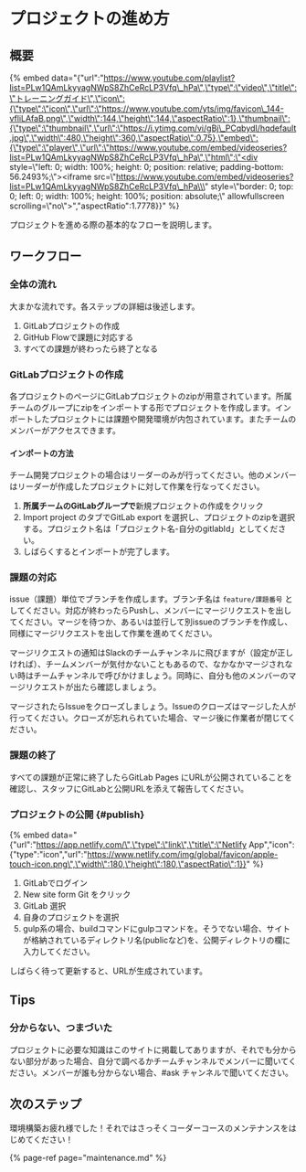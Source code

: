 # プロジェクトの進め方

## 概要

{% embed data="{\"url\":\"https://www.youtube.com/playlist?list=PLw1QAmLkyyagNWpS8ZhCeRcLP3Vfq\_hPa\",\"type\":\"video\",\"title\":\"トレーニングガイド\",\"icon\":{\"type\":\"icon\",\"url\":\"https://www.youtube.com/yts/img/favicon\_144-vfliLAfaB.png\",\"width\":144,\"height\":144,\"aspectRatio\":1},\"thumbnail\":{\"type\":\"thumbnail\",\"url\":\"https://i.ytimg.com/vi/gBj\_PCqbydI/hqdefault.jpg\",\"width\":480,\"height\":360,\"aspectRatio\":0.75},\"embed\":{\"type\":\"player\",\"url\":\"https://www.youtube.com/embed/videoseries?list=PLw1QAmLkyyagNWpS8ZhCeRcLP3Vfq\_hPa\",\"html\":\"<div style=\\\"left: 0; width: 100%; height: 0; position: relative; padding-bottom: 56.2493%;\\\"><iframe src=\\\"https://www.youtube.com/embed/videoseries?list=PLw1QAmLkyyagNWpS8ZhCeRcLP3Vfq\_hPa\\\" style=\\\"border: 0; top: 0; left: 0; width: 100%; height: 100%; position: absolute;\\\" allowfullscreen scrolling=\\\"no\\\"></iframe></div>\",\"aspectRatio\":1.7778}}" %}

プロジェクトを進める際の基本的なフローを説明します。

## ワークフロー

### 全体の流れ

大まかな流れです。各ステップの詳細は後述します。

1. GitLabプロジェクトの作成
2. GitHub Flowで課題に対応する
3. すべての課題が終わったら終了となる

### GitLabプロジェクトの作成

各プロジェクトのページにGitLabプロジェクトのzipが用意されています。所属チームのグループにzipをインポートする形でプロジェクトを作成します。インポートしたプロジェクトには課題や開発環境が内包されています。またチームのメンバーがアクセスできます。

#### インポートの方法

チーム開発プロジェクトの場合はリーダーのみが行ってください。他のメンバーはリーダーが作成したプロジェクトに対して作業を行なってください。

1. **所属チームのGitLabグループで**新規プロジェクトの作成をクリック
2. Import project のタブでGitLab export を選択し、プロジェクトのzipを選択する。プロジェクト名は「プロジェクト名-自分のgitlabId」としてください。
3. しばらくするとインポートが完了します。

### 課題の対応

issue（課題）単位でブランチを作成します。ブランチ名は `feature/課題番号` としてください。対応が終わったらPushし、メンバーにマージリクエストを出してください。マージを待つか、あるいは並行して別issueのブランチを作成し、同様にマージリクエストを出して作業を進めてください。

マージリクエストの通知はSlackのチームチャンネルに飛びますが（設定が正しければ）、チームメンバーが気付かないこともあるので、なかなかマージされない時はチームチャンネルで呼びかけましょう。同時に、自分も他のメンバーのマージリクエストが出たら確認しましょう。

マージされたらIssueをクローズしましょう。Issueのクローズはマージした人が行ってください。クローズが忘れられていた場合、マージ後に作業者が閉じてください。

### 課題の終了

すべての課題が正常に終了したらGitLab Pages にURLが公開されていることを確認し、スタッフにGitLabと公開URLを添えて報告してください。

### プロジェクトの公開 {#publish}

{% embed data="{\"url\":\"https://app.netlify.com/\",\"type\":\"link\",\"title\":\"Netlify App\",\"icon\":{\"type\":\"icon\",\"url\":\"https://www.netlify.com/img/global/favicon/apple-touch-icon.png\",\"width\":180,\"height\":180,\"aspectRatio\":1}}" %}

1. GitLabでログイン
2. New site form Git をクリック
3. GitLab 選択
4. 自身のプロジェクトを選択
5. gulp系の場合、buildコマンドにgulpコマンドを。そうでない場合、サイトが格納されているディレクトリ名\(publicなど\)を、公開ディレクトリの欄に入力してください。

しばらく待って更新すると、URLが生成されています。

## Tips

### 分からない、つまづいた

プロジェクトに必要な知識はこのサイトに掲載してありますが、それでも分からない部分があった場合、自分で調べるかチームチャンネルでメンバーに聞いてください。メンバーが誰も分からない場合、\#ask チャンネルで聞いてください。

## 次のステップ

環境構築お疲れ様でした！それではさっそくコーダーコースのメンテナンスをはじめてください！

{% page-ref page="maintenance.md" %}



